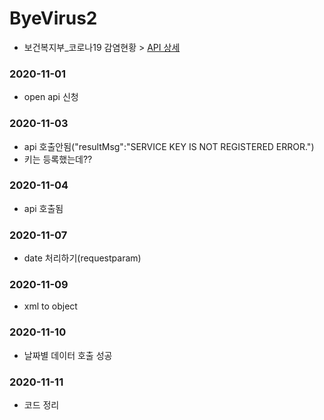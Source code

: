 # ByeVirus2
- 보건복지부_코로나19 감염현황 > [API 상세](https://www.data.go.kr/data/15043376/openapi.do)

### 2020-11-01
- open api 신청

### 2020-11-03
- api 호출안됨("resultMsg":"SERVICE KEY IS NOT REGISTERED ERROR.")
- 키는 등록했는데??

### 2020-11-04
- api 호출됨

### 2020-11-07
- date 처리하기(requestparam)

### 2020-11-09
- xml to object

### 2020-11-10
- 날짜별 데이터 호출 성공

### 2020-11-11
- 코드 정리